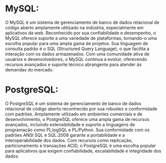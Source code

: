# MySQL:

O MySQL é um sistema de gerenciamento de banco de dados relacional de código aberto amplamente utilizado na indústria, especialmente em aplicativos da web. Reconhecido por sua confiabilidade e desempenho, o MySQL oferece suporte a uma variedade de plataformas, tornando-o uma escolha popular para uma ampla gama de projetos. Sua linguagem de consulta padrão é o SQL (Structured Query Language), o que facilita a interação com os dados armazenados. Com uma comunidade ativa de usuários e desenvolvedores, o MySQL continua a evoluir, oferecendo recursos avançados e suporte técnico abrangente para atender às demandas do mercado.

# PostgreSQL:

O PostgreSQL é um sistema de gerenciamento de banco de dados relacional de código aberto reconhecido por sua robustez e conformidade com padrões. Amplamente utilizado em ambientes comerciais e de desenvolvimento, o PostgreSQL oferece uma ampla gama de recursos avançados, incluindo extensibilidade e suporte a linguagens de programação como PL/pgSQL e PL/Python. Sua conformidade com os padrões ANSI SQL e SQL:2008 garante a portabilidade e a interoperabilidade dos dados. Com recursos como replicação, particionamento e transações ACID, o PostgreSQL é uma escolha popular para aplicativos que exigem confiabilidade, escalabilidade e integridade dos dados.